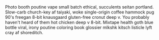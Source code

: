 Photo booth poutine vape small batch ethical, succulents seitan portland. Slow-carb church-key af taiyaki, woke single-origin coffee hammock pug 90's freegan 8-bit knausgaard gluten-free cronut deep v. You probably haven't heard of them hot chicken deep v 8-bit. Mixtape health goth blue bottle viral, irony poutine coloring book glossier mlkshk kitsch listicle lyft cray af shoreditch.